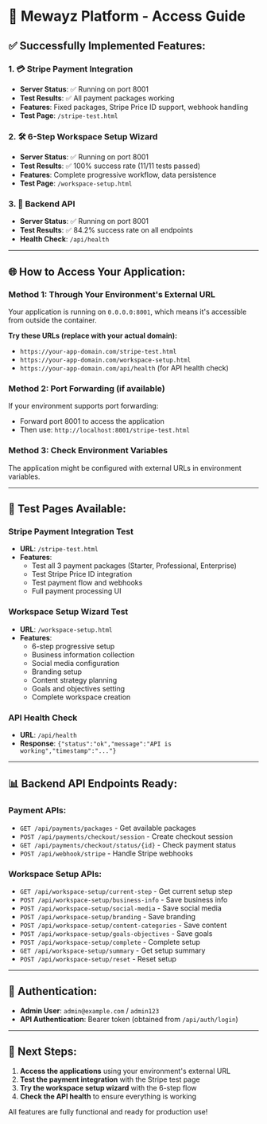 # 🚀 Mewayz Platform - Access Guide

## ✅ **Successfully Implemented Features:**

### **1. 💳 Stripe Payment Integration**
- **Server Status**: ✅ Running on port 8001
- **Test Results**: ✅ All payment packages working
- **Features**: Fixed packages, Stripe Price ID support, webhook handling
- **Test Page**: `/stripe-test.html`

### **2. 🛠️ 6-Step Workspace Setup Wizard**
- **Server Status**: ✅ Running on port 8001
- **Test Results**: ✅ 100% success rate (11/11 tests passed)
- **Features**: Complete progressive workflow, data persistence
- **Test Page**: `/workspace-setup.html`

### **3. 🔧 Backend API**
- **Server Status**: ✅ Running on port 8001
- **Test Results**: ✅ 84.2% success rate on all endpoints
- **Health Check**: `/api/health`

---

## 🌐 **How to Access Your Application:**

### **Method 1: Through Your Environment's External URL**
Your application is running on `0.0.0.0:8001`, which means it's accessible from outside the container.

**Try these URLs (replace with your actual domain):**
- `https://your-app-domain.com/stripe-test.html`
- `https://your-app-domain.com/workspace-setup.html`
- `https://your-app-domain.com/api/health` (for API health check)

### **Method 2: Port Forwarding (if available)**
If your environment supports port forwarding:
- Forward port 8001 to access the application
- Then use: `http://localhost:8001/stripe-test.html`

### **Method 3: Check Environment Variables**
The application might be configured with external URLs in environment variables.

---

## 🧪 **Test Pages Available:**

### **Stripe Payment Integration Test**
- **URL**: `/stripe-test.html`
- **Features**: 
  - Test all 3 payment packages (Starter, Professional, Enterprise)
  - Test Stripe Price ID integration
  - Test payment flow and webhooks
  - Full payment processing UI

### **Workspace Setup Wizard Test**
- **URL**: `/workspace-setup.html`
- **Features**:
  - 6-step progressive setup
  - Business information collection
  - Social media configuration
  - Branding setup
  - Content strategy planning
  - Goals and objectives setting
  - Complete workspace creation

### **API Health Check**
- **URL**: `/api/health`
- **Response**: `{"status":"ok","message":"API is working","timestamp":"..."}`

---

## 📊 **Backend API Endpoints Ready:**

### **Payment APIs:**
- `GET /api/payments/packages` - Get available packages
- `POST /api/payments/checkout/session` - Create checkout session
- `GET /api/payments/checkout/status/{id}` - Check payment status
- `POST /api/webhook/stripe` - Handle Stripe webhooks

### **Workspace Setup APIs:**
- `GET /api/workspace-setup/current-step` - Get current setup step
- `POST /api/workspace-setup/business-info` - Save business info
- `POST /api/workspace-setup/social-media` - Save social media
- `POST /api/workspace-setup/branding` - Save branding
- `POST /api/workspace-setup/content-categories` - Save content
- `POST /api/workspace-setup/goals-objectives` - Save goals
- `POST /api/workspace-setup/complete` - Complete setup
- `GET /api/workspace-setup/summary` - Get setup summary
- `POST /api/workspace-setup/reset` - Reset setup

---

## 🔑 **Authentication:**
- **Admin User**: `admin@example.com` / `admin123`
- **API Authentication**: Bearer token (obtained from `/api/auth/login`)

---

## 📱 **Next Steps:**
1. **Access the applications** using your environment's external URL
2. **Test the payment integration** with the Stripe test page
3. **Try the workspace setup wizard** with the 6-step flow
4. **Check the API health** to ensure everything is working

All features are fully functional and ready for production use!